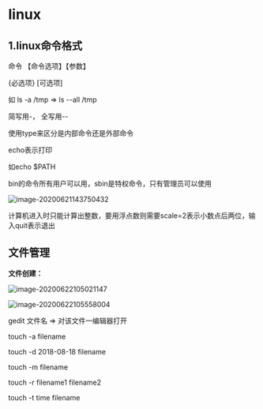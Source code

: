 # linux

## 1.linux命令格式

命令 【命令选项】【参数】

{必选项} [可选项]

如  ls -a /tmp   =>    ls --all /tmp

简写用-， 全写用--

使用type来区分是内部命令还是外部命令

echo表示打印

如echo $PATH  

bin的命令所有用户可以用，sbin是特权命令，只有管理员可以使用

![image-20200621143750432](C:\Users\Administrator\AppData\Roaming\Typora\typora-user-images\image-20200621143750432.png)

计算机进入时只能计算出整数，要用浮点数则需要scale=2表示小数点后两位，输入quit表示退出

## 文件管理

**文件创建：**

![image-20200622105021147](C:\Users\Administrator\AppData\Roaming\Typora\typora-user-images\image-20200622105021147.png)

![image-20200622105558004](C:\Users\Administrator\AppData\Roaming\Typora\typora-user-images\image-20200622105558004.png)

gedit 文件名   =>   对该文件一编辑器打开

touch -a filename

touch -d 2018-08-18 filename

touch -m filename

touch -r filename1 filename2

touch -t time filename

